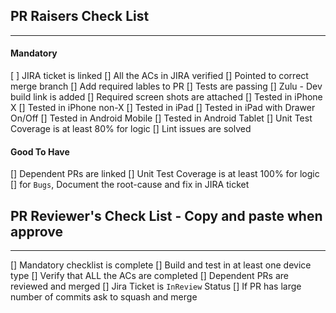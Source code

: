 
## PR Raisers Check List
---------------------------
#### Mandatory
[ ] JIRA ticket is linked
[] All the ACs in JIRA verified
[] Pointed to correct merge branch
[] Add required lables to PR
[] Tests are passing
[] Zulu - Dev build link is added
[] Required screen shots are attached
[] Tested in iPhone X
[] Tested in iPhone non-X
[] Tested in iPad
[] Tested in iPad with Drawer On/Off
[] Tested in Android Mobile
[] Tested in Android Tablet
[] Unit Test Coverage is at least 80% for logic
[] Lint issues are solved

#### Good To Have
[] Dependent PRs are linked
[] Unit Test Coverage is at least 100% for logic
[] for `Bugs`, Document the root-cause and fix in JIRA ticket


## PR Reviewer's Check List - Copy and paste when approve
-------------------------------------------------------
[] Mandatory checklist is complete
[] Build and test in at least one device type
[] Verify that ALL the ACs are completed
[] Dependent PRs are reviewed and merged
[] Jira Ticket is `InReview` Status
[] If PR has large number of commits ask to squash and merge
